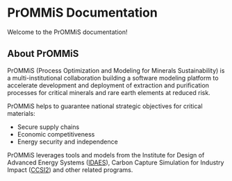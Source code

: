 # PrOMMiS Documentation

Welcome to the PrOMMiS documentation!

About PrOMMiS
-------------

PrOMMiS (Process Optimization and Modeling for Minerals Sustainability) is a multi-institutional
collaboration building a software modeling platform to accelerate development and deployment of
extraction and purification processes for critical minerals and rare earth elements at reduced risk.

PrOMMiS helps to guarantee national strategic objectives for critical materials:

* Secure supply chains
* Economic competitiveness
* Energy security and independence

PrOMMiS leverages tools and models from the Institute for Design of Advanced Energy Systems
([IDAES](https://idaes.org/)), Carbon Capture Simulation for Industry Impact
([CCSI2](https://www.acceleratecarboncapture.org/)) and other related programs.
